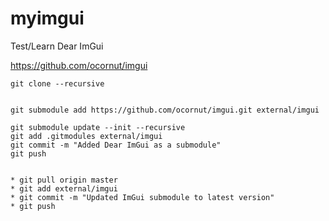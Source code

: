 # myimgui
Test/Learn Dear ImGui

https://github.com/ocornut/imgui

```
git clone --recursive


git submodule add https://github.com/ocornut/imgui.git external/imgui

git submodule update --init --recursive
git add .gitmodules external/imgui
git commit -m "Added Dear ImGui as a submodule"
git push


* git pull origin master
* git add external/imgui
* git commit -m "Updated ImGui submodule to latest version"
* git push
```

